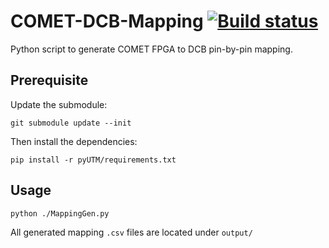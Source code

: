 # COMET-DCB-Mapping [![Build status](https://travis-ci.com/umd-lhcb/COMET-DCB-mapping.svg?master)](https://travis-ci.com/umd-lhcb)
Python script to generate COMET FPGA to DCB pin-by-pin mapping.


## Prerequisite
Update the submodule:
```
git submodule update --init
```

Then install the dependencies:
```
pip install -r pyUTM/requirements.txt
```


## Usage
```
python ./MappingGen.py
```

All generated mapping `.csv` files are located under `output/`

